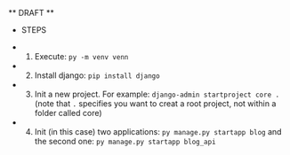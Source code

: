 ** DRAFT **

* STEPS

- 1. Execute: `py -m venv venn`
- 2. Install django: `pip install django`
- 3. Init a new project. For example: `django-admin startproject core .` (note that `.` specifies you want to creat a root project, not within a folder called core)
- 4. Init (in this case) two applications: `py manage.py startapp blog` and the second one: `py manage.py startapp blog_api`